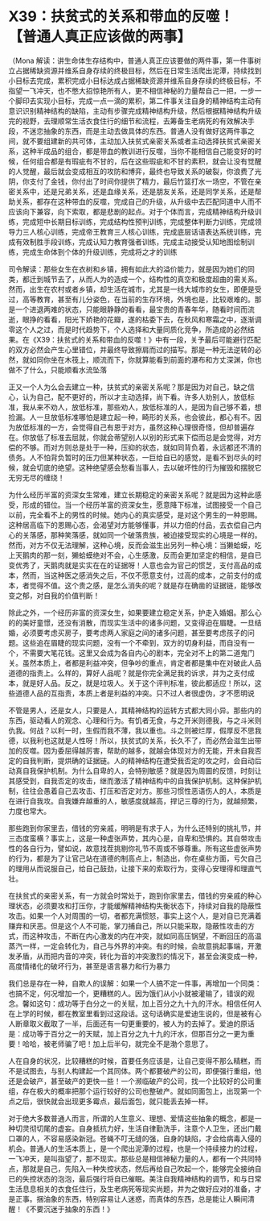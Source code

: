 # X39：扶贫式的关系和带血的反噬！【普通人真正应该做的两事】

（Mona 解读：讲生命体生存结构中，普通人真正应该要做的两件事，第一件事树立占据稀缺资源并维系自身存续的终极目标，然后在日常生活爬出泥潭，持续找到小目标去完成，累积完成小目标达成占据稀缺资源并维系自身存续的终极目标，不指望一飞冲天，也不憋大招惊艳所有人，更不相信神秘的力量帮自己一把，一步一个脚印去实现小目标，完成一点一滴的累积，第二件事关注自身的精神结构主动有意识识别精神结构的缺陷，主动有步骤完成精神结构升级，然后根据精神结构升级完的视野，去理顺常生活衣食住行的细节和流程，去筹备生老病死的有效解决手段，不迷恋抽象的东西，而是主动去做具体的东西。普通人没有做好这两件事之间，就不要组建新的共可体，主动加入扶贫式亲密关系或者主动选择扶贫式亲密关系，这种半成品的组合，都是带血的教训进行反噬，当你不能相信自己能变好的时候，任何组合都是有瑕疵有不甘的，后在这些瑕疵和不甘的素积，就会让没有觉醒的人觉醒，最后就会变成相互的攻防和博弈，最终也导致关系的破裂，你浪费了光阴，你支付了金钱，你付出了时间你提供了精力，最后竹篮打水一场空，不管在亲密关系中，还是兄弟关系，还是血缘关系，还是朋友关系，还是同学关系，还是帮助关系，都存在这种带血的反噬，完成自己的升级，从升级中去匹配同道中人而不应该向下兼容，向下索取，都是悲剧的起点。对于个体而言，完成精神结构升级训练，完成短中长期目标训练，完成结构性预判训练，完成整体判断力训练，完成领导力三人核心训练，完成帝王教育三人核心训练，完成底层话语表达系统训练，完成有效制胜手段训练，完成认知力教育强者训练，完成主动接受认知地图绘制训练，完成生命体到个体的升级训练，完成将之才的训练

司令解读：那些女生在衣树和乡镇，拥有如此大的溢价能力，就是因为她们的同类，都迁到城节去了，从而人为的造成一个，结构性的真空和极度超曲的需关系。然而，出生在农村或者乡镇，却生活在城市，尤其是一线大城市的女生，即便是受过，高等教育，甚至有儿分姿色，在当前的生存环境，外境也是，比较艰难的。那是一个进退两难的状态，只能眼静静的看看，最宝贵的青春年华，随看时间而流逝，眼挣的看看，阳光下娇艳的花瓣，遂的枯委下去，在秋风和寒霜之中，逐渐调零这个人之过，而是时代趋势下，个人选择和大量同质化竞争，所造成的必然结果。在《X39：扶贫式的关系和带血的反噬！》中有一段，关予最后可能避行匹配的双方必然会产生心里错位，并最终导致擦肩而过的描写。那是一种无法逆转的必然，就如同你坐在木筏上，顺流而下，你就算能看到前面的瀑布和方丈深渊，你也做不了什么，只能顺看水流坠落

正又一个人为么会去建立一种，扶贫式的亲密关系呢？那是因为对自己，缺之信心，认为自己，配不更好的，所以才主动选择，尚下看。许多人劝别人，放低标准，我从来不劝人，放低标准，那些劝人，放低标准的人，是因为自己够不着，想捡漏。人一旦放低标准哪怕是建立起一种，畸形的关系，也会彼此，都心有不。因为放低标准的一方，会觉得自己有恩于对方，虽然这种心理很奇怪，但却普遍存在。你放低了标准去屈就，你就会蒂望别人以别的形式来下偿而总是会觉得，对方偿的不够。而对方则总是处于一种，压抑的状态，就如同背负着，永远都还不清的债务。人不怕背负暂时的压力但某种状态，一巨给自已的感觉，是看不到尽头的时候，就会切底的绝望。这种绝望感会愁看当事人，去以破坏性的行为摧毁和摆脱它无穷无尽的缠绕！

为什么经历半富的资深女生常难，建立长期稳定的亲密关系呢？就是因为这种此感受，形成的错位。当一个经历羊富的资深女生，愿意降下标准，试图接受一个自己以前，完全看不上的男性的时候。她内心的真实感受，是对这个男生的一种恩赐。这种居高临下的恩赐心态，会渴望对方能够懂事，并以力倍的付品，去衣偿自己内心的关落感，那种笑落感，就如同一个破落贵族，被迫接受现实的心境是一样的。然而，对方不仅无法理解，这种心境，反而会滋生出另列一种心境：当獭蛤蟆，吃上天鹅肉的那一刻，獭蛤蟆绝对不会，心生感激，反而会更加坚定的相信，是自已变优秀了，天鹅肉就是实实在在的证据呀！人意也会为官己的惯芝，支付高品的成本，然而，当这种医之感消失之后，不仅不愿意支付，过高的成本，之前支付的成本，者觉得不值。这个贵之感，是怎么消失的呢？就是存在确凿的证据链，能够改变之郁，对自我的价值判断！

除此之外，一个经历非富的资深女生，如果要建立稳定关系，护走入婚姻。那么心的的美好童憬，还没有消散，而现实生活中的诸多问题，又变得迫在眉睫。一旦结婚，必须要考虑买房子，要考虑两人家庭之间的诸多问题，甚至要考虑孩子的问题。这些追在眉睫的现实问题，没有一个不牵到，双方的切身利益，而自没有一个，不需要大笔花钱。这里又会成为各自内心的剧本，完全对不上的第二道鬼门关。虽然本质上，者都是利益冲突，但争吵的重点，肯定者都是集中在对破此人品道德的指责上。么样的，算好人品呢？就是你完全满足我的诉求，并为之支付成本，就是好人品。反之，就是垃圾人。关于这个评判标准，彼此都适应！所以，这些道德人品的互指责，本质上者是利益的冲突。只不过人者很虚伪，才不愿明说

不管是男人，还是女人，只要是人，其精神结构的运转方式都大同小异。那些内的东西，驱动看人的观念、心理和行为。有饥者无食，与之开米则德我，与之斗米则仇我。何战？以利一时，生假而我不薄，我以重也。斗之则被烂厚，假厚反不思我德，以我利也这就是人性呀！所以，扶贫式的关系，长久不了，而必然会滋生出带加的反噬。因为委屈得越厉害，帮助的越多，就越会体现对方的无能，开未自我否定的自我判断，提烘确的证据链。人的精神结构在遭受我否定的攻之时，会自动后动真自我保护机制。为什么自卑的人，会特别敏感？就是因为周圖的反馈，时刻让其感受到，自我否定的攻击，继而激活了精神结构中的自我保护机制。这种保护机制，往往会愚着自己去攻击、打压和否定对方。那些习惯性恶语伤人的人，本质是在进行自我攻。自我嫌弃越重的人，敏感度就越高，捍记三尊的行为，就越频繁，力度也常大。

那些跑到你家里去，借钱的穷亲戚，明明是有求于人，为什么还特别的挑礼节，并三态度蛮横？事实上，这是一种虚张声势，其内心是，自卑和恐惧的。其自带攻击性的各自行为，譬如说，故意找茬挑剔你礼节不周或不够尊重。所有这些虚张声势的行为，都是为了让官己站在道德的制高点上，制造出，你在桌些方面，亏欠自己的理用从而说服自己，给自己鼓劲，让接下来的索取行为，变得心安理得和理直气壮。

在扶贫式的亲密关系，有一方就会时常处于，跑到你家里去，借钱的穷亲戚的种心理状态，必须要攻和打压你，才能缓解精神结构失衡状态下，持续对自我的隐蔽性攻击。如果一个人对周围的一切，者都充满惯怒，事实上这个人，是对自已充满着赚弃和厌恶。但是这个人不可能，掌刀捕自己，所以只能采取，隐蔽性攻击的方式，而这种攻击，不断在内心激发的内在冲突，就如同高压锅望，不断回压的高温蒸汽一样，一定会转化为，自己与外界的冲突。有的时候，会故意挑起事端，开激发矛盾，从而把内音的冲突，转化为音的冲突激烈的情况下，甚至会演变成一种，高度情绪化的破坏行为，甚至是语言暴力和行为暴力

我们总是存在一种，自欺人的误解：如果一个人搞不定一件事，再增加一个同类：也搞不定，何况增加一个，更糟糕的人。因为饿们从小小就被灌输了，错误的观念。馨如这句：成功等于白分之一的关赋，加上百分之九十九的汗水。相信任何人在上学的时候，都在教室里看到过这段话。这句话确实是爱迪生说的，但是被有心人断章取义截取了一半，后面还有一句更重要的，被人为的去掉了。爱迪的原话是：成功等于百分之一的天赋，加上百分之九十九的汗水，但那百分之一更为重要！哈哈，被老师骗了吧！加上后半句，就完全不是渤个意思了。

人在自身的状况，比较糟糕的时候，首要任务应该是，让自己变得不那么精糕，而不是试图去，与别人构建起一个其同体。两个都要破产的公司，即便强行重组，他还是会破产，甚至破产的更快一些！一个濒临破产的公司，找一个比较好的公司重组，存在极大的概率把那个运行较好的公司也整破产。就如同面包上，出现第一个点之后，很快就会出现更多霉点，最后面包，就只能丢去掉一样。

对于绝大多数普通人而言，所谓的人生意义、理想、爱情这些抽象的概念，都是一种切灵彻切尾的虚妄。自身抵抗力好，生活自律勤洗手，注意个人卫生，还出门戴口罩的人，不容易感染新冠。苍蝇不叮无缝的强，自身的缺陷，才会给病毒入侵的机会。普通人的生活本质上，是一个爬出泥潭的过程，也是一个持续接力的过程，一飞冲天，是叫指望了，那不现实。那些总是相信神秘力量的人，都有一个共同特点，那就是自己，先陷入一种失控状态，然后再给自己吹起一个，能够完全接纳自已的失控状态的泡泡，最后强行将自已催眠。美注自我精神结构的调节，和与日常生活息息相关的衣食任住行，及生老病死等现实尚题，并为之做好应对的准备，才是正事。捆油象的东西，特别容易让人迷惑，而真体的东西，总是能让人瞬间清醒！《不要沉迷于抽象的东西！》